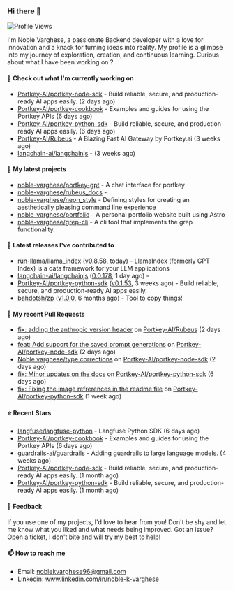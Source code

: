 ### Hi there 👋
![Profile Views](https://komarev.com/ghpvc/?username=noble-varghese&label=PROFILE+VIEWS)

I'm Noble Varghese, a passionate Backend developer with a love for innovation and a knack for turning ideas into reality. My profile is a glimpse into my journey of exploration, creation, and continuous learning. Curious about what I have been working on ?


#### 👷 Check out what I'm currently working on

- [Portkey-AI/portkey-node-sdk](https://github.com/Portkey-AI/portkey-node-sdk) - Build reliable, secure, and production-ready AI apps easily. (2 days ago)
- [Portkey-AI/portkey-cookbook](https://github.com/Portkey-AI/portkey-cookbook) - Examples and guides for using the Portkey APIs (6 days ago)
- [Portkey-AI/portkey-python-sdk](https://github.com/Portkey-AI/portkey-python-sdk) - Build reliable, secure, and production-ready AI apps easily. (6 days ago)
- [Portkey-AI/Rubeus](https://github.com/Portkey-AI/Rubeus) - A Blazing Fast AI Gateway by Portkey.ai (3 weeks ago)
- [langchain-ai/langchainjs](https://github.com/langchain-ai/langchainjs) -  (3 weeks ago)

#### 🌱 My latest projects

- [noble-varghese/portkey-gpt](https://github.com/noble-varghese/portkey-gpt) - A chat interface for portkey
- [noble-varghese/rubeus_docs](https://github.com/noble-varghese/rubeus_docs) - 
- [noble-varghese/neon_style](https://github.com/noble-varghese/neon_style) - Defining styles for creating an aesthetically pleasing command line experience
- [noble-varghese/portfolio](https://github.com/noble-varghese/portfolio) - A personal portfolio website built using Astro
- [noble-varghese/grep-cli](https://github.com/noble-varghese/grep-cli) - A cli tool that implements the grep functionality.

#### 🔭 Latest releases I've contributed to

- [run-llama/llama_index](https://github.com/run-llama/llama_index) ([v0.8.58](https://github.com/run-llama/llama_index/releases/tag/v0.8.58), today) - LlamaIndex (formerly GPT Index) is a data framework for your LLM applications
- [langchain-ai/langchainjs](https://github.com/langchain-ai/langchainjs) ([0.0.178](https://github.com/langchain-ai/langchainjs/releases/tag/0.0.178), 1 day ago) - 
- [Portkey-AI/portkey-python-sdk](https://github.com/Portkey-AI/portkey-python-sdk) ([v0.1.53](https://github.com/Portkey-AI/portkey-python-sdk/releases/tag/v0.1.53), 3 weeks ago) - Build reliable, secure, and production-ready AI apps easily.
- [bahdotsh/zp](https://github.com/bahdotsh/zp) ([v1.0.0](https://github.com/bahdotsh/zp/releases/tag/v1.0.0), 6 months ago) - Tool to copy things!

#### 🔨 My recent Pull Requests

- [fix: adding the anthropic version header](https://github.com/Portkey-AI/Rubeus/pull/37) on [Portkey-AI/Rubeus](https://github.com/Portkey-AI/Rubeus) (2 days ago)
- [feat: Add support for the saved prompt generations](https://github.com/Portkey-AI/portkey-node-sdk/pull/10) on [Portkey-AI/portkey-node-sdk](https://github.com/Portkey-AI/portkey-node-sdk) (2 days ago)
- [Noble varghese/type corrections](https://github.com/Portkey-AI/portkey-node-sdk/pull/9) on [Portkey-AI/portkey-node-sdk](https://github.com/Portkey-AI/portkey-node-sdk) (2 days ago)
- [fix: Minor updates on the docs](https://github.com/Portkey-AI/portkey-python-sdk/pull/56) on [Portkey-AI/portkey-python-sdk](https://github.com/Portkey-AI/portkey-python-sdk) (6 days ago)
- [fix: Fixing the image refrerences in the readme file](https://github.com/Portkey-AI/portkey-python-sdk/pull/54) on [Portkey-AI/portkey-python-sdk](https://github.com/Portkey-AI/portkey-python-sdk) (1 week ago)


#### ⭐ Recent Stars

- [langfuse/langfuse-python](https://github.com/langfuse/langfuse-python) - Langfuse Python SDK (6 days ago)
- [Portkey-AI/portkey-cookbook](https://github.com/Portkey-AI/portkey-cookbook) - Examples and guides for using the Portkey APIs (6 days ago)
- [guardrails-ai/guardrails](https://github.com/guardrails-ai/guardrails) - Adding guardrails to large language models. (4 weeks ago)
- [Portkey-AI/portkey-node-sdk](https://github.com/Portkey-AI/portkey-node-sdk) - Build reliable, secure, and production-ready AI apps easily. (1 month ago)
- [Portkey-AI/portkey-python-sdk](https://github.com/Portkey-AI/portkey-python-sdk) - Build reliable, secure, and production-ready AI apps easily. (1 month ago)

#### 💬 Feedback

If you use one of my projects, I'd love to hear from you! Don't be shy and let me know what you liked and what needs being improved. Got an issue? Open a ticket, I don't bite and will try my best to help!

#### 📫 How to reach me

- Email: noblekvarghese96@gmail.com
- Linkedin: www.linkedin.com/in/noble-k-varghese
